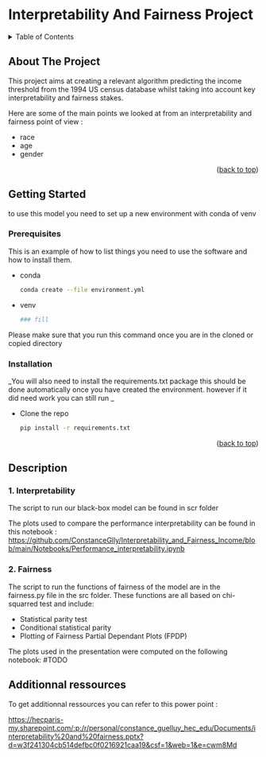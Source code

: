 # Interpretability And Fairness Project 


<!-- TABLE OF CONTENTS -->
<details>
  <summary>Table of Contents</summary>
  <ol>
    <li>
      <a href="#about-the-project">About The Project</a>
      <ul>
        <li><a href="#built-with">Built With</a></li>
      </ul>
    </li>
    <li>
      <a href="#getting-started">Getting Started</a>
      <ul>
        <li><a href="#prerequisites">Prerequisites</a></li>
        <li><a href="#installation">Installation</a></li>
      </ul>
    </li>
    <li><a href="#Ressources">Usage</a></li>
    <li><a href="#contact">Contact</a></
  </ol>
</details>


<!-- ABOUT THE PROJECT -->
## About The Project

This project aims at creating a relevant algorithm predicting the income threshold from the 1994 US census database whilst taking into account key interpretability and fairness stakes.   

Here are some of the main points we looked at from an interpretability and fairness point of view :
* race
* age
* gender

<p align="right">(<a href="#readme-top">back to top</a>)</p>


<!-- GETTING STARTED -->
## Getting Started

to use this model you need to set up a new environment with conda of venv 

### Prerequisites

This is an example of how to list things you need to use the software and how to install them.
* conda 
  ```sh
  conda create --file environment.yml
  ```
* venv
  ```sh
  ### fill
  ```
Please make sure that you run this command once you are in the cloned or copied directory 

### Installation

_You will also need to install the requirements.txt package this should be done automatically once you have created the environment. however if it did need work you can still run _

* Clone the repo
   ```sh
   pip install -r requirements.txt
   ```

<p align="right">(<a href="#readme-top">back to top</a>)</p>

<!-- Code Description -->
## Description

### 1. Interpretability
The script to run our black-box model can be found in scr folder

The plots used to compare the performance interpretability can be found in this notebook : https://github.com/ConstanceGlly/Interpretability_and_Fairness_Income/blob/main/Notebooks/Performance_interpretability.ipynb

### 2. Fairness
The script to run the functions of fairness of the model are in the fairness.py file in the src folder.
These functions are all based on chi-squarred test and include:
- Statistical parity test
- Conditional statistical parity
- Plotting of Fairness Partial Dependant Plots (FPDP)

The plots used in the presentation were computed on the following notebook:
#TODO

<!-- More ressources -->
## Additionnal ressources 

To get additionnal ressources you can refer to this power point : 

https://hecparis-my.sharepoint.com/:p:/r/personal/constance_guelluy_hec_edu/Documents/interpretability%20and%20fairness.pptx?d=w3f241304cb514defbc0f0216921caa19&csf=1&web=1&e=cwm8Md
